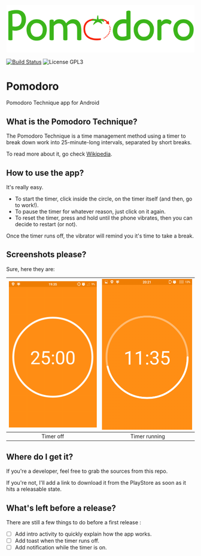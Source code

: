 ![Logo](app/src/main/res/drawable-xhdpi/pomodoro.png)

[![Build Status](https://travis-ci.org/Crapoo/pomodoro.svg)](https://travis-ci.org/Crapoo/pomodoro) ![License GPL3](https://img.shields.io/github/license/Crapoo/Pomodoro.svg)

# Pomodoro
Pomodoro Technique app for Android

## What is the Pomodoro Technique?
The Pomodoro Technique is a time management method using a timer to break down work into 25-minute-long intervals, separated by short breaks.

To read more about it, go check [Wikipedia](https://en.wikipedia.org/wiki/Pomodoro_Technique).

## How to use the app?
It's really easy.

- To start the timer, click inside the circle, on the timer itself (and then, go to work!).
- To pause the timer for whatever reason, just click on it again. 
- To reset the timer, press and hold until the phone vibrates, then you can decide to restart (or not).

Once the timer runs off, the vibrator will remind you it's time to take a break.

## Screenshots please?
Sure, here they are:

|![Timer off, 25 minutes left](screenshots/timerOff.png)|![Timer runnning, getting closer to a break!](screenshots/timerRun.png)|
|:-:|:-:|
|Timer off| Timer running|

## Where do I get it?
If you're a developer, feel free to grab the sources from this repo.

If you're not, I'll add a link to download it from the PlayStore as soon as it hits a releasable state.


## What's left before a release?
There are still a few things to do before a first release :

- [ ] Add intro activity to quickly explain how the app works.
- [ ] Add toast when the timer runs off.
- [ ] Add notification while the timer is on.
